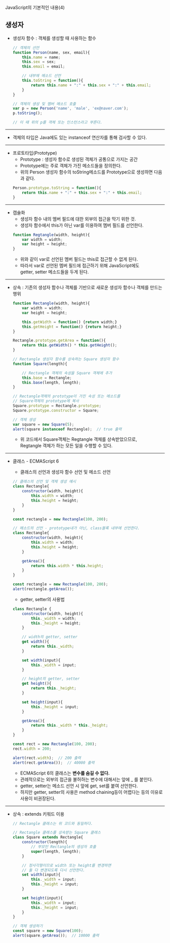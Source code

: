 JavaScript의 기본적인 내용(4)

<h2>생성자</h2>

* 생성자 함수 : 객체를 생성할 때 사용하는 함수
  ```js
  // 객체의 선언
  function Person(name, sex, email){
      this.name = name;
      this.sex = sex;
      this.email = email;

      // 내부에 메소드 선언
      this.toString = function(){
          return this.name + ":" + this.sex + ":" + this.email;
      }
  }

  // 객체의 생성 및 멤버 메소드 호출
  var p = new Person('name', 'male', 'ex@naver.com');
  p.toString();

  // 이 때 위의 p를 객체 또는 인스턴스라고 부른다.
  ```
<hr/>

* 객체의 타입은 Java에도 있는 instanceof 연산자를 통해 검사할 수 있다.

<hr/>

* 프로토타입(Prototype)
  * Prototype : 생성자 함수로 생성된 객체가 공통으로 가지는 공간
  * Prototype에는 주로 객체가 가진 메소드들을 정의한다.
  * 위의 Person 생성자 함수의 toString메소드를 Prototype으로 생성하면 다음과 같다.
  ```js
  Person.prototype.toString = function(){
      return this.name + ":" + this.sex + ":" + this.email;
  }
  ```

<hr/>

* 캡슐화
  * 생성자 함수 내의 멤버 필드에 대한 외부의 접근을 막기 위한 것.
  * 생성자 함수에서 this가 아닌 var를 이용하여 멤버 필드를 선언한다.
  ```js
  function Regtangle(width, height){
      var width = width;
      var height = height;
  }
  ```
  * 위와 같이 var로 선언된 멤버 필드는 this로 접근할 수 없게 된다.
  * 따라서 var로 선언된 멤버 필드에 접근하기 위해 JavaScript에도   
    getter, setter 메소드들을 두게 된다.

<hr/>

* 상속 : 기존의 생성자 함수나 객체를 기반으로 새로운 생성자 함수나 객체를 만드는 행위
  ```js
  function Rectangle(width, height){
      var width = width;
      var height = height;

      this.getWidth = function() {return width;}
      this.getHeight = function() {return height;}
  }
  
  Rectangle.prototype.getArea = function(){
      return this.getWidth() * this.getHeight();
  }

  // Rectangle 생성자 함수를 상속하는 Square 생성자 함수
  function Square(length){

      // Rectangle 객체의 속성을 Square 객체에 추가
      this.base = Rectangle;
      this.base(length, length);
  }

  // Rectangle객체의 prototype이 가진 속성 또는 메소드를
  // Square객체의 prototype에 복사
  Square.prototype = Rectangle.prototype;
  Square.prototype.constructor = Square;

  // 객체 생성
  var square = new Square(5);
  alert(square instanceof Rectangle);  // true 출력
  ```
  * 위 코드에서 Square객체는 Regtangle 객체를 상속받았으므로,   
    Regtangle 객체가 하는 모든 일을 수행할 수 있다.

<hr/>

* 클래스 - ECMAScript 6
  * 클래스의 선언과 생성자 함수 선언 및 메소드 선언
  ```js
  // 클래스의 선언 및 객체 생성 예시
  class Rectangle{
      constructor(width, height){
          this.width = width;
          this.height = height;
      }
  }

  const rectangle = new Rectangle(100, 200);

  // 메소드의 선언 - prototype내가 아닌, class블록 내부에 선언한다.
  class Rectangle{
      constructor(width, height){
          this.width = width;
          this.height = height;
      }

      getArea(){
          return this.width * this.height;
      }
  }

  const rectangle = new Rectangle(100, 200);
  alert(rectangle.getArea());
  ```

  * getter, setter의 사용법
  ```js
  class Rectangle {
      constructor(width, height){
          this._width = width;
          this._height = height;
      }

      // width의 getter, setter
      get width(){
          return this._width;
      }

      set width(input){
          this._width = input;
      }

      // height의 getter, setter
      get height(){
          return this._height;
      }

      set height(input){
          this._height = input;
      }

      getArea(){
          return this._width * this._height;
      }
  }

  const rect = new Rectangle(100, 200);
  rect.width = 200;

  alert(rect.width);  // 200 출력
  alert(rect.getArea());  // 40000 출력
  ```
  * ECMAScript 6의 클래스는 __변수를 숨길 수 없다.__ 
  * 관례적으로는 외부의 접근을 불허하는 변수에 대해서는 앞에 _ 를 붙인다.
  * getter, setter는 메소드 선언 시 앞에 get, set를 붙여 선언한다.
  * 하지만 getter, setter의 사용은 method chaining등이 어렵다는 등의 이유로 사용이 비권장된다.

<hr/>

* 상속 : extends 키워드 이용
  ```js
  // Rectangle 클래스는 위 코드와 동일하다.

  // Rectangle 클래스를 상속받는 Square 클래스
  class Square extends Rectangle{
      constructor(length){
          // 부모인 Rectangle의 생성자 호출
          super(length, length);
      }

      // 정사각형이므로 width 또는 height를 변경하면
      // 둘 다 변경되도록 다시 선언한다.
      set width(input){
          this._width = input;
          this._height = input;
      }

      set height(input){
          this._width = input;
          this._height = input;
      }
  }

  // 객체 생성하기
  const square = new Square(100);
  alert(square.getArea());  // 10000 출력
  ```